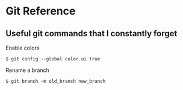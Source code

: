 Git Reference
=============

## Useful git commands that I constantly forget

Enable colors

    $ git config --global color.ui true

Rename a branch

    $ git branch -m old_branch new_branch